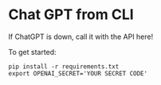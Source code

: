 # Chat GPT from CLI

If ChatGPT is down, call it with the API here!

To get started:
```
pip install -r requirements.txt
export OPENAI_SECRET='YOUR SECRET CODE'
```


